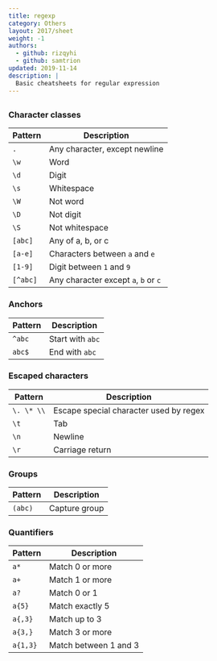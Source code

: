 ```yaml
---
title: regexp
category: Others
layout: 2017/sheet
weight: -1
authors:
  - github: rizqyhi
  - github: samtrion
updated: 2019-11-14
description: |
  Basic cheatsheets for regular expression
---
```


##

### Character classes

| Pattern  | Description                          |
| -------- | ------------------------------------ |
| `.`      | Any character, except newline        |
| `\w`     | Word                                 |
| `\d`     | Digit                                |
| `\s`     | Whitespace                           |
| `\W`     | Not word                             |
| `\D`     | Not digit                            |
| `\S`     | Not whitespace                       |
| `[abc]`  | Any of a, b, or c                    |
| `[a-e]`  | Characters between `a` and `e`       |
| `[1-9]`  | Digit between `1` and `9`            |
| `[^abc]` | Any character except `a`, `b` or `c` |

### Anchors

| Pattern | Description      |
| ------- | ---------------- |
| `^abc`  | Start with `abc` |
| `abc$`  | End with `abc`   |

### Escaped characters

| Pattern    | Description                            |
| ---------- | -------------------------------------- |
| `\. \* \\` | Escape special character used by regex |
| `\t`       | Tab                                    |
| `\n`       | Newline                                |
| `\r`       | Carriage return                        |

### Groups

| Pattern | Description   |
| ------- | ------------- |
| `(abc)` | Capture group |

### Quantifiers

| Pattern  | Description           |
| -------- | --------------------- |
| `a*`     | Match 0 or more       |
| `a+`     | Match 1 or more       |
| `a?`     | Match 0 or 1          |
| `a{5}`   | Match exactly 5       |
| `a{,3}`  | Match up to 3         |
| `a{3,}`  | Match 3 or more       |
| `a{1,3}` | Match between 1 and 3 |

